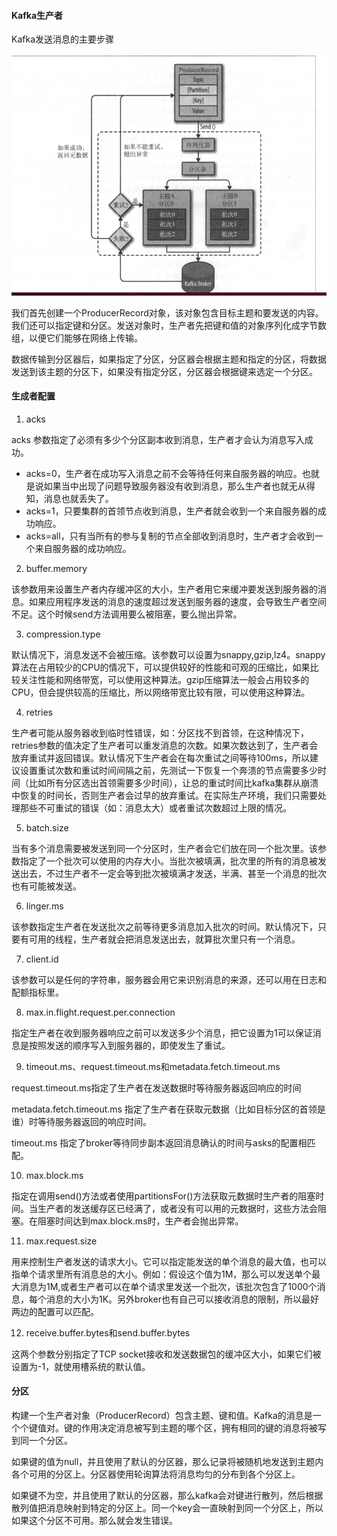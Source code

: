 #### Kafka生产者

Kafka发送消息的主要步骤

![kafkaProdicer](../images/kafka/producer.png)



我们首先创建一个ProducerRecord对象，该对象包含目标主题和要发送的内容。我们还可以指定键和分区。发送对象时，生产者先把键和值的对象序列化成字节数组，以便它们能够在网络上传输。

数据传输到分区器后，如果指定了分区，分区器会根据主题和指定的分区，将数据发送到该主题的分区下，如果没有指定分区，分区器会根据键来选定一个分区。

#### 生成者配置

1. acks

acks 参数指定了必须有多少个分区副本收到消息，生产者才会认为消息写入成功。

* acks=0，生产者在成功写入消息之前不会等待任何来自服务器的响应。也就是说如果当中出现了问题导致服务器没有收到消息，那么生产者也就无从得知，消息也就丢失了。
* acks=1，只要集群的首领节点收到消息，生产者就会收到一个来自服务器的成功响应。
* acks=all，只有当所有的参与复制的节点全部收到消息时，生产者才会收到一个来自服务器的成功响应。

2. buffer.memory

该参数用来设置生产者内存缓冲区的大小，生产者用它来缓冲要发送到服务器的消息。如果应用程序发送的消息的速度超过发送到服务器的速度，会导致生产者空间不足。这个时候send方法调用要么被阻塞，要么抛出异常。

3. compression.type

默认情况下，消息发送不会被压缩。该参数可以设置为snappy,gzip,lz4。snappy算法在占用较少的CPU的情况下，可以提供较好的性能和可观的压缩比，如果比较关注性能和网络带宽，可以使用这种算法。gzip压缩算法一般会占用较多的CPU，但会提供较高的压缩比，所以网络带宽比较有限，可以使用这种算法。

4. retries

生产者可能从服务器收到临时性错误，如：分区找不到首领，在这种情况下，retries参数的值决定了生产者可以重发消息的次数。如果次数达到了，生产者会放弃重试并返回错误。默认情况下生产者会在每次重试之间等待100ms，所以建议设置重试次数和重试时间间隔之前，先测试一下恢复一个奔溃的节点需要多少时间（比如所有分区选出首领需要多少时间），让总的重试时间比kafka集群从崩溃中恢复的时间长，否则生产者会过早的放弃重试。在实际生产环境，我们只需要处理那些不可重试的错误（如：消息太大）或者重试次数超过上限的情况。

5. batch.size

当有多个消息需要被发送到同一个分区时，生产者会它们放在同一个批次里。该参数指定了一个批次可以使用的内存大小。当批次被填满，批次里的所有的消息被发送出去，不过生产者不一定会等到批次被填满才发送，半满、甚至一个消息的批次也有可能被发送。

6. linger.ms

该参数指定生产者在发送批次之前等待更多消息加入批次的时间。默认情况下，只要有可用的线程，生产者就会把消息发送出去，就算批次里只有一个消息。

7. client.id

该参数可以是任何的字符串，服务器会用它来识别消息的来源，还可以用在日志和配额指标里。

8. max.in.flight.request.per.connection

指定生产者在收到服务器响应之前可以发送多少个消息，把它设置为1可以保证消息是按照发送的顺序写入到服务器的，即使发生了重试。

9. timeout.ms、request.timeout.ms和metadata.fetch.timeout.ms

request.timeout.ms指定了生产者在发送数据时等待服务器返回响应的时间

metadata.fetch.timeout.ms 指定了生产者在获取元数据（比如目标分区的首领是谁）时等待服务器返回的响应时间。

timeout.ms 指定了broker等待同步副本返回消息确认的时间与asks的配置相匹配。

10. max.block.ms 

指定在调用send()方法或者使用partitionsFor()方法获取元数据时生产者的阻塞时间。当生产者的发送缓存区已经满了，或者没有可以用的元数据时，这些方法会阻塞。在阻塞时间达到max.block.ms时，生产者会抛出异常。

11. max.request.size

用来控制生产者发送的请求大小。它可以指定能发送的单个消息的最大值，也可以指单个请求里所有消息总的大小。例如：假设这个值为1M，那么可以发送单个最大消息为1M,或者生产者可以在单个请求里发送一个批次，该批次包含了1000个消息，每个消息的大小为1K。另外broker也有自己可以接收消息的限制，所以最好两边的配置可以匹配。

12. receive.buffer.bytes和send.buffer.bytes

这两个参数分别指定了TCP socket接收和发送数据包的缓冲区大小，如果它们被设置为-1，就使用槽系统的默认值。

#### 分区

构建一个生产者对象（ProducerRecord）包含主题、键和值。Kafka的消息是一个个键值对。键的作用决定消息被写到主题的哪个区，拥有相同的键的消息将被写到同一个分区。

如果键的值为null，并且使用了默认的分区器，那么记录将被随机地发送到主题内各个可用的分区上。分区器使用轮询算法将消息均匀的分布到各个分区上。

如果键不为空，并且使用了默认的分区器，那么kafka会对键进行散列，然后根据散列值把消息映射到特定的分区上。同一个key会一直映射到同一个分区上，所以如果这个分区不可用。那么就会发生错误。